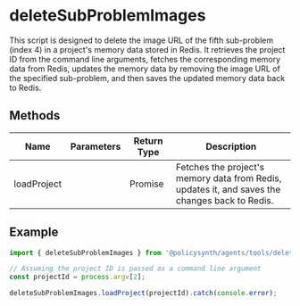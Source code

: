 # deleteSubProblemImages

This script is designed to delete the image URL of the fifth sub-problem (index 4) in a project's memory data stored in Redis. It retrieves the project ID from the command line arguments, fetches the corresponding memory data from Redis, updates the memory data by removing the image URL of the specified sub-problem, and then saves the updated memory data back to Redis.

## Methods

| Name         | Parameters | Return Type | Description                                                                                   |
|--------------|------------|-------------|-----------------------------------------------------------------------------------------------|
| loadProject  |            | Promise<void> | Fetches the project's memory data from Redis, updates it, and saves the changes back to Redis. |

## Example

```typescript
import { deleteSubProblemImages } from '@policysynth/agents/tools/deleteSubProblemImages.js';

// Assuming the project ID is passed as a command line argument
const projectId = process.argv[2];

deleteSubProblemImages.loadProject(projectId).catch(console.error);
```